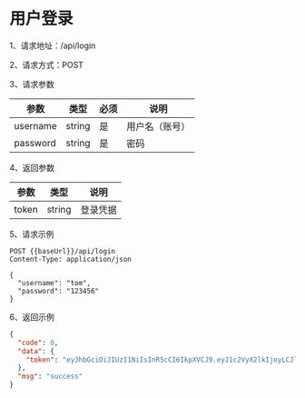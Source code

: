 # 用户登录

1、请求地址：/api/login

2、请求方式：POST

3、请求参数

| 参数  | 类型   | 必须 | 说明 |
| -| - | - | - |
| username | string | 是 | 用户名（账号）
| password | string | 是 | 密码


4、返回参数

| 参数  | 类型   | 说明 |
| -| - | - |
| token | string | 登录凭据

5、请求示例

```
POST {{baseUrl}}/api/login
Content-Type: application/json

{
  "username": "tom",
  "password": "123456"
}

```

6、返回示例

```json
{
  "code": 0,
  "data": {
    "token": "eyJhbGciOiJIUzI1NiIsInR5cCI6IkpXVCJ9.eyJ1c2VyX2lkIjoyLCJleHAiOjE2NjUwNDQ5ODB9.4YnSKathN753sUp4a1njGsFUTanU-xEDoZflHprLYB0"
  },
  "msg": "success"
}
```

